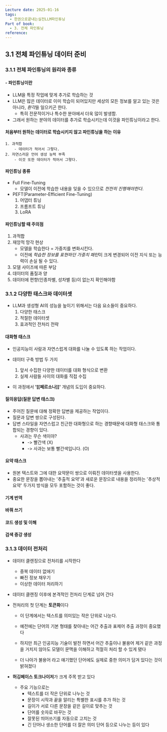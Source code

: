 ```yaml
---
Lecture date: 2025-01-16
tags:
  - 한권으로끝내는실전LLM파인튜닝
Part of book:
  - 3. 전체 파인튜닝
reference:
---
```

## 3.1 전체 파인튜닝 데이터 준비

### 3.1.1 전체 파인튜닝의 원리와 종류
#### - 파인튜닝이란
- LLM을 특정 작업에 맞게 추가로 학습하는 것
- LLM은 많은 데이터로 이미 학습이 되어있지만 세상의 모든 정보를 알고 있는 것은 아니라, *환각*을 일으키곤 한다.
	- 특히 전문적이거나 특수한 분야에서 더욱 많이 발생함.
- 그래서 원하는 분야의 데이터를 추가로 학습시키는데 이것을 파인튜닝이라고 한다.

#### 처음부터 원하는 데이터로 학습시키지 않고 파인튜닝을 하는 이유
	1. 과적합
		- 데이터가 적어서 그렇다.
	2. 자연스러운 언어 생성 능력 부족
		- 이것 또한 데이터가 적어서 그렇다.

#### 파인튜닝 종류
- Full Fine-Tuning
	- 모델이 이전에 학습한 내용을 잊을 수 있으므로 *천천히 진행해야한다*. 
- PEFT(Parameter-Efficient Fine-Tuning)
	1. 어댑터 튜닝
	2. 프롬프트 튜닝
	3. LoRA

#### 파인튜닝할 때 주의점
1. 과적합
2. 재앙적 망각 현상
	- 모델을 학습한다 = 가중치를 변화시킨다.
	- 이전에 *학습한 정보를 표현하던 가중치 패턴*이 크게 변경되어 이전 지식 또는 능력이 손실 될 수 있다.
3. 모델 사이즈에 따른 부담
4. 데이터의 품질과 양
5. 데이터에 편향(인종차별, 성차별 등)이 없는지 확인해야함


### 3.1.2 다양한 태스크와 데이터셋
- LLM과 생성형 AI의 성능을 높이기 위해서는 다음 요소들이 중요하다.
	1. 다양한 태스크
	2. 적절한 데이터셋
	3. 효과적인 전처리 전략

#### 대화형 태스크
- 인공지능이 사람과 자연스럽게 대화를 나눌 수 있도록 하는 작업이다.
- 데이터 구축 방법 두 가지
	1. 앞서 수집한 다양한 데이터를 대화 형식으로 변환
	2. 실제 사람들 사이의 대화를 직접 수집

- 이 과정에서 **'[[페르소나]]'** 개념의 도입이 중요하다.

#### 질의응답(질문 답변 태스크)
- 주어진 질문에 대해 정확한 답변을 제공하는 작업이다.
- 질문과 답변 쌍으로 구성된다.
- 답변 스타일을 자연스럽고 친근한 대화형으로 하는 경향때문에 대화형 태스크와 통합되는 경향이 있다.
	- 사과는 무슨 색이야? 
		- -> 빨간색 (X)
		- -> 사과는 보통 빨간색입니다. (O)

#### 요약 태스크
- 원본 텍스트와 그에 대한 요약문이 쌍으로 이뤄진 데이터셋을 사용한다.
- 중요한 문장을 뽑아내는 '추출적 요약'과 새로운 문장으로 내용을 정리하는 '추상적 요약' 두가지 방식을 모두 포함하는 것이 좋다.

#### 기계 번역

#### 바꿔 쓰기

#### 코드 생성 및 이해

#### 검색 증강 생성

### 3.1.3 데이터 전처리
- 데이터 클렌징으로 전처리를 시작한다
	- 중복 데이터 없애기
	- 빠진 정보 채우기
	- 이상한 데이터 처리하기

- 데이터 클렌징 이후에 본격적인 전처리 단계로 넘어 간다

- 전처리의 첫 단계는 **토큰화**이다

	- 이 단계에서는 텍스트를 의미있는 작은 단위로 나눈다.
	- 예전에는 단어의 기본 형태를 찾아내는 어간 추출과 표제어 추출 과정이 중요했다
	- 하지만 최근 인공지능 기술이 발전 하면서 어간 추출이나 불용어 제거 같은 과정을 거치지 않아도 모델이 문맥을 이해하고 적절히 처리 할 수 있게 됐다
	
	- 더 나아가 불용어 라고 얘기했던 단어에도 실제로 중한 의미가 담겨 있다는 것이 밝혀졌다

- **허깅페이스 토크나이저**가 크게 주목 받고 있다
	- 주요 기능으로는 
		- 텍스트를 더 작은 단위로 나누는 것 
		- 문장이 시작과 끝을 알리는 특별한 표시를 추가 하는 것 
		- 길이가 서로 다른 문장을 같은 길이로 맞추는 것 
		- 단어를 숫자로 바꾸는 것 
		- 잘못된 띄어쓰기를 자동으로 고치는 것 
		- 긴 단어나 생소한 단어를 더 잘은 의미 단어 등으로 나누는 등이 있다
